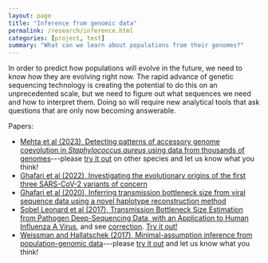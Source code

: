 ```yaml
---
layout: page
title: "Inference from genomic data"
permalink: /research/inference.html
categories: [project, test]
summary: "What can we learn about populations from their genomes?"
---
```


In order to predict how populations will evolve in the future, we need to know how they are evolving right now.
The rapid advance of genetic sequencing technology is creating the potential to do this on an unprecedented scale,
but we need to figure out what sequences we need and how to interpret them. 
Doing so will require new analytical tools that ask questions that are only now becoming answerable.

Papers:

- [Mehta et al (2023), Detecting patterns of accessory genome coevolution in _Staphylococcus aureus_ using data from thousands of genomes](https://doi.org/10.1186/s12859-023-05363-4)---please [try it out](https://github.com/weissmanlab/decotur) on other species and let us know what you think!
- [Ghafari et al (2022), Investigating the evolutionary origins of the first three SARS-CoV-2 variants of concern](http://dx.doi.org/10.3389/fviro.2022.942555)
- [Ghafari et al (2020), Inferring transmission bottleneck size from viral sequence data using a novel haplotype reconstruction method](https://journals.asm.org/doi/full/10.1128/JVI.00014-20)
- [Sobel Leonard et al (2017), Transmission Bottleneck Size Estimation from Pathogen Deep-Sequencing Data, with an Application to Human Influenza A Virus](http://jvi.asm.org/content/early/2017/04/27/JVI.00171-17.abstract), and see [correction](https://journals.asm.org/doi/full/10.1128/JVI.00936-19). [Try it out!](https://github.com/weissmanlab/BB_bottleneck)
- [Weissman and Hallatschek (2017), Minimal-assumption inference from population-genomic data](https://elifesciences.org/articles/24836)---please [try it out](https://github.com/weissmanlab/magic) and let us know what you think!
